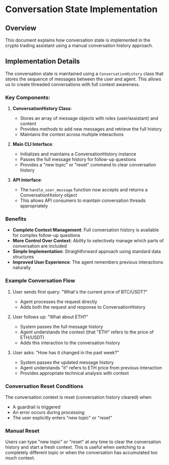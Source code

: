 # Conversation State Implementation

## Overview
This document explains how conversation state is implemented in the crypto trading assistant using a manual conversation history approach.

## Implementation Details

The conversation state is maintained using a `ConversationHistory` class that stores the sequence of messages between the user and agent. This allows us to create threaded conversations with full context awareness.

### Key Components:

1. **ConversationHistory Class**:
   - Stores an array of message objects with roles (user/assistant) and content
   - Provides methods to add new messages and retrieve the full history
   - Maintains the context across multiple interactions

2. **Main CLI Interface**:
   - Initializes and maintains a ConversationHistory instance
   - Passes the full message history for follow-up questions
   - Provides a "new topic" or "reset" command to clear conversation history

3. **API Interface**:
   - The `handle_user_message` function now accepts and returns a ConversationHistory object
   - This allows API consumers to maintain conversation threads appropriately

### Benefits

- **Complete Context Management**: Full conversation history is available for complex follow-up questions
- **More Control Over Context**: Ability to selectively manage which parts of conversation are included
- **Simple Implementation**: Straightforward approach using standard data structures
- **Improved User Experience**: The agent remembers previous interactions naturally

### Example Conversation Flow

1. User sends first query: "What's the current price of BTC/USDT?"
   - Agent processes the request directly
   - Adds both the request and response to ConversationHistory

2. User follows up: "What about ETH?"
   - System passes the full message history
   - Agent understands the context (that "ETH" refers to the price of ETH/USDT)
   - Adds this interaction to the conversation history

3. User asks: "How has it changed in the past week?"
   - System passes the updated message history
   - Agent understands "it" refers to ETH price from previous interaction
   - Provides appropriate technical analysis with context

### Conversation Reset Conditions

The conversation context is reset (conversation history cleared) when:
- A guardrail is triggered
- An error occurs during processing
- The user explicitly enters "new topic" or "reset"

### Manual Reset

Users can type "new topic" or "reset" at any time to clear the conversation history and start a fresh context. This is useful when switching to a completely different topic or when the conversation has accumulated too much context.
